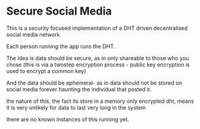 # Secure Social Media

This is a security focused implementation of a DHT driven decentralised social media network. 

Each person running the app runs the DHT. 

The idea is data should be secure, as in only shareable to those who you chose (this is via a twostep encryption process - public key encryption is used to encrypt a common key)

And the data should be ephemeral- as in data should not be stored on social media forever haunting the individual that posted it. 

the nature of this, the fact its store in a memory only encrypted dht, means it is very unlikely for data to last very long in the system

there are no known instances of this running yet. 

